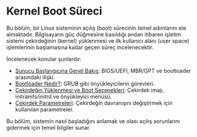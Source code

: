 # Kernel Boot Süreci

Bu bölüm, bir Linux sisteminin açılış (boot) sürecinin temel adımlarını ele almaktadır. Bilgisayarın güç düğmesine basıldığı andan itibaren işletim sistemi çekirdeğinin (kernel) yüklenmesi ve ilk kullanıcı alanı (user space) işlemlerinin başlamasına kadar geçen süreç incelenecektir.

İncelenecek konular şunlardır:

*   [Sunucu Başlangıcına Genel Bakış](sunucu-baslangicina-genel-bakis.md): BIOS/UEFI, MBR/GPT ve bootloader arasındaki ilişki.
*   [Bootloader Nedir?](bootloader-nedir.md): GRUB gibi önyükleyicilerin görevleri.
*   [Çekirdeğin Yüklenmesi ve Boot Seçenekleri](cekirdegin-yueklenmesi-ve-boot-secenekleri.md): Çekirdek imajı, initramfs/initrd ve önyükleyici menüsü.
*   [Çekirdek Parametreleri](cekirdek-parametreleri.md): Çekirdeğin davranışını değiştirmek için kullanılan parametreler.

Bu bölüm, sistemin nasıl başladığını anlamak ve olası açılış sorunlarını gidermek için temel bilgiler sunar.
